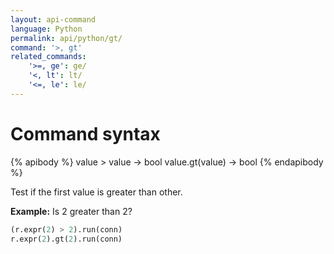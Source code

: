 ```yaml
---
layout: api-command
language: Python
permalink: api/python/gt/
command: '>, gt'
related_commands:
    '>=, ge': ge/
    '<, lt': lt/
    '<=, le': le/
---
```


# Command syntax #

{% apibody %}
value > value &rarr; bool
value.gt(value) &rarr; bool
{% endapibody %}

Test if the first value is greater than other.

__Example:__ Is 2 greater than 2?

```py
(r.expr(2) > 2).run(conn)
r.expr(2).gt(2).run(conn)
```

